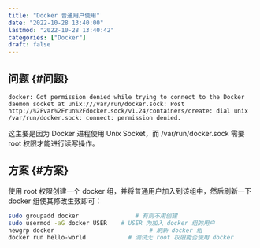 ```yaml
---
title: "Docker 普通用户使用"
date: "2022-10-28 13:40:00"
lastmod: "2022-10-28 13:40:42"
categories: ["Docker"]
draft: false
---
```


## 问题 {#问题}

```text
docker: Got permission denied while trying to connect to the Docker daemon socket at unix:///var/run/docker.sock: Post http://%2Fvar%2Frun%2Fdocker.sock/v1.24/containers/create: dial unix /var/run/docker.sock: connect: permission denied.
```

这主要是因为 Docker 进程使用 Unix Socket，而 /var/run/docker.sock 需要 root 权限才能进行读写操作。


## 方案 {#方案}

使用 root 权限创建一个 docker 组，并将普通用户加入到该组中，然后刷新一下 docker 组使其修改生效即可：

```bash
sudo groupadd docker			    # 有则不用创建
sudo usermod -aG docker USER	# USER 为加入 docker 组的用户
newgrp docker					        # 刷新 docker 组
docker run hello-world			  # 测试无 root 权限能否使用 docker
```